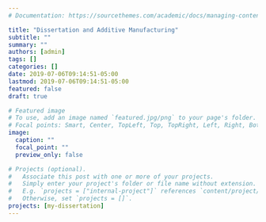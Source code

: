```yaml
---
# Documentation: https://sourcethemes.com/academic/docs/managing-content/

title: "Dissertation and Additive Manufacturing"
subtitle: ""
summary: ""
authors: [admin]
tags: []
categories: []
date: 2019-07-06T09:14:51-05:00
lastmod: 2019-07-06T09:14:51-05:00
featured: false
draft: true

# Featured image
# To use, add an image named `featured.jpg/png` to your page's folder.
# Focal points: Smart, Center, TopLeft, Top, TopRight, Left, Right, BottomLeft, Bottom, BottomRight.
image:
  caption: ""
  focal_point: ""
  preview_only: false

# Projects (optional).
#   Associate this post with one or more of your projects.
#   Simply enter your project's folder or file name without extension.
#   E.g. `projects = ["internal-project"]` references `content/project/deep-learning/index.md`.
#   Otherwise, set `projects = []`.
projects: [my-dissertation]
---
```

